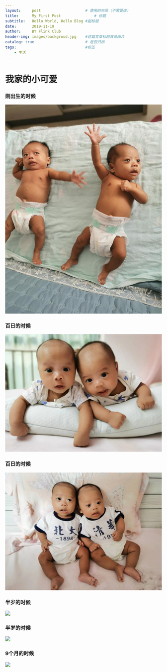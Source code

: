 ```yaml
---
layout:     post   				    # 使用的布局（不需要改）
title:      My First Post 				# 标题 
subtitle:   Hello World, Hello Blog #副标题
date:       2019-11-19
author:     BY Flink Club
header-img: images/backgroud.jpg 	#这篇文章标题背景图片
catalog: true 						# 是否归档
tags:								#标签
    - 生活
---
```


# 我家的小可爱
### 刚出生的时候

![](../images/001.jpg)

### 百日的时候

![](../images/002.jpg)

### 百日的时候

![](../images/003.jpg)

### 半岁的时候

![](../images/004.jpg)

### 半岁的时候

![](../images/005.jpg)

### 9个月的时候

![](../images/006.jpg)